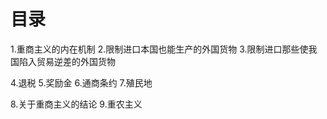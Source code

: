 # 目录
1.重商主义的内在机制
2.限制进口本国也能生产的外国货物
3.限制进口那些使我国陷入贸易逆差的外国货物

4.退税
5.奖励金
6.通商条约
7.殖民地

8.关于重商主义的结论
9.重农主义
